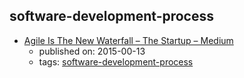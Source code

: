 software-development-process 
---
* [Agile Is The New Waterfall – The Startup – Medium](https://medium.com/swlh/agile-is-the-new-waterfall-f7baef5d026d)
    * published on: 2015-00-13
    * tags: [software-development-process](../tags/software-development-process.md)
